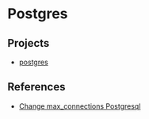 # Postgres

## Projects

- [postgres](https://github.com/postgres/postgres)

## References

- [Change max_connections Postgresql](https://dba.stackexchange.com/questions/302419/change-max-connections-postgresql)